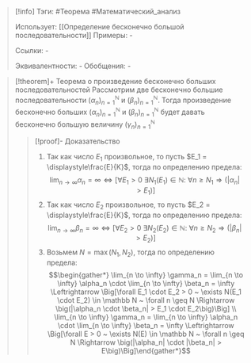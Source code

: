 > [!info]
> Тэги: #Теорема #Математический_анализ   
> 
> Использует: [[Определение бесконечно большой последовательности]]
> Примеры: *-*
> 
> Ссылки: *-*
> 
> Эквивалентности: *-*
> Обобщения: *-*

> [!theorem]+ Теорема о произведение бесконечно больших последовательностей
> Рассмотрим две бесконечно большие последовательности $(\alpha_n)_{n=1}^{\mathbb N}$ и $(\beta_n)_{n=1}^{\mathbb N}$. Тогда произведение бесконечно больших $(\alpha_n)_{n=1}^{\mathbb N}$ и $(\beta_n)_{n=1}^{\mathbb N}$ будет давать бесконечно большую величину $(\gamma_n)_{n=1}^{\mathbb N}$
> > [!proof]- Доказательство
> > 1. Так как число $E_1$ произвольное, то пусть $E_1 = \displaystyle\frac{E}{K}$, тогда по определению предела: $$\lim_{n \to \infty} \alpha_n = \infty \Leftrightarrow \Big[\forall E_1 > 0 ~ \exists N_1 (E_1) \in \mathbb N \colon ~ \forall n \geqslant N_1 \Rightarrow \big(|\alpha_n| > E_1\big)\Big]$$
> > 2. Так как число $E_2$ произвольное, то пусть $E_2 = \displaystyle\frac{E}{K}$, тогда по определению предела:  $$\lim_{n \to \infty} \beta_n = \infty \Leftrightarrow \Big[\forall E_2 > 0 ~ \exists N_2 (E_2) \in \mathbb N \colon ~ \forall n \geqslant N_2 \Rightarrow \big(|\beta_n| > E_2\big)\Big]$$
> > 3. Возьмем $N = \max(N_1, N_2)$, тогда по определению предела: $$\begin{gather*} \lim_{n \to \infty} \gamma_n = \lim_{n \to \infty} \alpha_n \cdot \lim_{n \to \infty} \beta_n = \infty \Leftrightarrow \Big[\forall E_1 \cdot E_2 > 0 ~ \exists N(E_1 \cdot E_2) \in \mathbb N ~ \forall n \geq N \Rightarrow \big(|\alpha_n \cdot \beta_n| > E_1 \cdot E_2\big)\Big] \\ \lim_{n \to \infty} \gamma_n = \lim_{n \to \infty} \alpha_n \cdot \lim_{n \to \infty} \beta_n = \infty \Leftrightarrow \Big[\forall E > 0 ~ \exists N(E) \in \mathbb N ~ \forall n \geq N \Rightarrow \big(|\alpha_n| \cdot |\beta_n| > E\big)\Big]\end{gather*}$$

